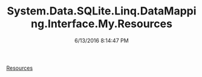 ﻿---
title: System.Data.SQLite.Linq.DataMapping.Interface.My.Resources
date: 6/13/2016 8:14:47 PM
---

[Resources](T-System.Data.SQLite.Linq.DataMapping.Interface.My.Resources.Resources.html)

